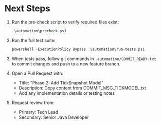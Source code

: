 # Next Steps

1. Run the pre-check script to verify required files exist:
   ```powershell
   .\automation\precheck.ps1
   ```

2. Run the full test suite:
   ```powershell
   powershell -ExecutionPolicy Bypass .\automation\run-tests.ps1
   ```

3. When tests pass, follow git commands in `.automation/COMMIT_READY.txt`
   to commit changes and push to a new feature branch.

4. Open a Pull Request with:
   - Title: "Phase 2: Add TickSnapshot Model"
   - Description: Copy content from COMMIT_MSG_TICKMODEL.txt
   - Add any implementation details or testing notes

5. Request review from:
   - Primary: Tech Lead
   - Secondary: Senior Java Developer